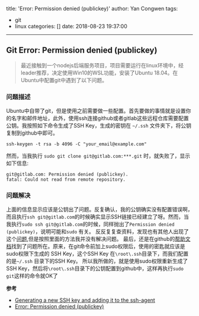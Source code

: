 title: 'Error: Permission denied (publickey)'
author: Yan Congwen
tags:
  - git
  - linux
categories: []
date: 2018-08-23 19:37:00
---
## Git Error: Permission denied (publickey)

> 最近接触到一个nodejs后端服务项目，项目需要运行在linux环境中，经leader推荐，决定使用Win10的WSL功能，安装了Ubuntu 18.04。在Ubuntu中配置git中遇到了以下问题。

### 问题描述

Ubuntu中自带了git，但是使用之前需要做一些配置。首先要做的事情就是设置你的名字和邮件地址，此外，使用ssh连接github或者gitlab这些远程仓库需要配置公钥。我按照如下命令生成了SSH Key，生成的密钥在 `~/.ssh` 文件夹下，将公钥复制到github中即可。
```
ssh-keygen -t rsa -b 4096 -C "your_email@example.com"
```

然而，当我执行 `sudo git clone git@gitlab.com:***.git` 时，就失败了，显示如下信息:
```
git@gitlab.com: Permission denied (publickey).
fatal: Could not read from remote repository.
```	

### 问题解决

上面的信息显示应该是公钥出了问题。反复确认，我的公钥确实没有配置错误啊，而且执行`ssh git@gitlab.com`的时候确实显示SSH链接已经建立了呀。然而，当我执行`sudo ssh git@gitlab.com`的时候，同样抛出了`Permission denied (publickey)`，说明可能和`sudo` 有关。	
反反复复查资料，发现也有其他人出现了这个[问题](https://gitlab.com/gitlab-com/support-forum/issues/171),但是按照里面的方法我并没有解决问题。	
最后，还是在github的[帮助文档](https://help.github.com/articles/error-permission-denied-publickey/#platform-linux)找到了问题所在。原来，在git命令前加上sudo权限后，使用的密匙就应该是 sudo权限下生成的 SSH Key，这个SSH Key 在`\root\.ssh`目录下，而我们配置的是`~/.ssh` 目录下的SSH Key。	
所以我所做的，就是使用sudo权限重新生成了SSH Key，然后将`\root\.ssh`目录下的公钥配置到github中，这样再执行`sudo git`这样的命令就OK了	




**参考**
- [Generating a new SSH key and adding it to the ssh-agent](https://help.github.com/articles/generating-a-new-ssh-key-and-adding-it-to-the-ssh-agent/#platform-linux)
- [Error: Permission denied (publickey)](https://help.github.com/articles/error-permission-denied-publickey/#platform-linux)